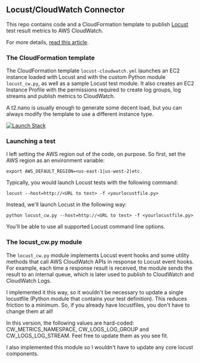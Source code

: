 
## Locust/CloudWatch Connector

This repo contains code and a CloudFormation template to publish <a href="http://locust.io/" target="new">Locust</a> test result metrics
to AWS CloudWatch.

For more details, <a href="https://www.concurrencylabs.com/blog/how-to-export-locust-metrics-to-cloudwatch/" target="new">read this article</a>.


### The CloudFormation template

The CloudFormation template ```locust-cloudwatch.yml``` launches an EC2 instance loaded with
Locust and with the custom Python module ```locust_cw.py```, as well as a sample Locust test module.
It also creates an EC2 Instance Profile with the permissions required to create log groups,
log streams and publish metrics to CloudWatch.

A t2.nano is usually enough to generate some decent load, but you can always modify the template
to use a different instance type.


<a href="https://console.aws.amazon.com/cloudformation/home?region=us-east-1#/stacks/new?stackName=LocustCloudwatchConnector&templateURL=http://s3.amazonaws.com/concurrencylabs-cfn-templates/locust-cw-connector/locust-cloudwatch.yml" target="new"><img src="https://s3.amazonaws.com/cloudformation-examples/cloudformation-launch-stack.png" alt="Launch Stack"></a> 



### Launching a test

I left setting the AWS region out of the code, on purpose. So first, set the AWS region as an environment variable:

```export AWS_DEFAULT_REGION=<us-east-1|us-west-2|etc.```


Typically, you would launch Locust tests with the following command:

```
locust --host=http://<URL to test> -f <yourlocustfile.py>
```

Instead, we'll launch Locust in the following way:

```
python locust_cw.py --host=http://<URL to test> -f <yourlocustfile.py>
```

You'll be able to use all supported Locust command line options.




### The locust_cw.py module

The ```locust_cw.py``` module implements Locust event hooks and some utility methods that call AWS
CloudWatch APIs in response to Locust event hooks. For example, each time a response result is received,
the module sends the result to an internal queue, which is later used to publish to CloudWatch and CloudWatch Logs.

I implemented it this way, so it wouldn't be necessary to update a single locustfile (Python module
that contains your test definition). This reduces friction to a minimum. So, if you already have
locustfiles, you don't have to change them at all!

In this version, the following values are hard-coded: CW_METRICS_NAMESPACE, CW_LOGS_LOG_GROUP and CW_LOGS_LOG_STREAM.
Feel free to update them as you see fit.

I also implemented this module so I wouldn't have to update any core locust components.





